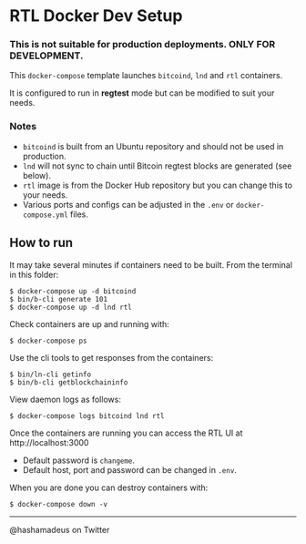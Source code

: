 # RTL Docker Dev Setup

### This is not suitable for production deployments. ONLY FOR DEVELOPMENT.

This `docker-compose` template launches `bitcoind`, `lnd` and `rtl` containers.

It is configured to run in **regtest** mode but can be modified to suit your needs.

### Notes
 - `bitcoind` is built from an Ubuntu repository and should not be used in production.
 - `lnd` will not sync to chain until Bitcoin regtest blocks are generated (see below).
 - `rtl` image is from the Docker Hub repository but you can change this to your needs.
 - Various ports and configs can be adjusted in the `.env` or `docker-compose.yml` files.

## How to run
It may take several minutes if containers need to be built. From the terminal in this folder:

```
$ docker-compose up -d bitcoind
$ bin/b-cli generate 101
$ docker-compose up -d lnd rtl
```

Check containers are up and running with:
```
$ docker-compose ps
```

Use the cli tools to get responses from the containers:
```
$ bin/ln-cli getinfo
$ bin/b-cli getblockchaininfo
```

View daemon logs as follows:
```
$ docker-compose logs bitcoind lnd rtl
```

Once the containers are running you can access the RTL UI at http://localhost:3000

 - Default password is `changeme`.
  - Default host, port and password can be changed in `.env`.

When you are done you can destroy containers with:
```
$ docker-compose down -v
```

---
@hashamadeus on Twitter
